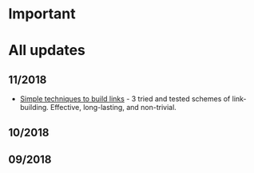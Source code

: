 # Important


# All updates 
## 11/2018
* [Simple techniques to build links](https://www.searchenginejournal.com/proven-tactics-to-build-more-awesome-links-efficiently/279071/) - 3 tried and tested schemes of link-building. Effective, long-lasting, and non-trivial.
## 10/2018

## 09/2018